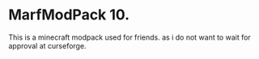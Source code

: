 # MarfModPack 10.

This is a minecraft modpack used for friends. as i do not want to wait for approval at curseforge.
